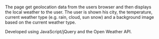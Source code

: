 The page get geolocation data from the users browser and then displays the local weather to the user. The user is shown his city, the temperature, current weather type (e.g. rain, cloud, sun snow) and a background image based on the current weather type.

Developed using JavaScript/jQuery and the Open Weather API.
 